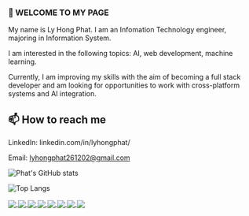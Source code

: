 <!-- Here are some ideas to get you started:

- 🔭 I’m currently working on ...
- 🌱 I’m currently learning ...
- 👯 I’m looking to collaborate on ...
- 🤔 I’m looking for help with ...
- 💬 Ask me about ...
- 😄 Pronouns: ... -->

### 👋 WELCOME TO MY PAGE

My name is Ly Hong Phat. I am an Infomation Technology engineer, majoring in Information System.

I am interested in the following topics: AI, web development, machine learning.

Currently, I am improving my skills with the aim of becoming a full stack developer and am looking for opportunities to work with cross-platform systems and AI integration.

## 📫 How to reach me

LinkedIn: linkedin.com/in/lyhongphat/

Email: [lyhongphat261202@gmail.com](mailto:lyhongphat261202@gmail.com)

![Phat's GitHub stats](https://github-readme-stats.vercel.app/api?username=lyhongphat\&rank_icon=github&theme=tokyonight)

<!-- GitHub Readme Stats comes with several built-in themes (e.g. `dark`, `radical`, `merko`, `gruvbox`, `tokyonight`, `onedark`, `cobalt`, `synthwave`, `highcontrast`, `dracula`). -->

![Top Langs](https://github-readme-stats.vercel.app/api/top-langs/?username=lyhongphat\&hide_progress=true&theme=dark)

<a href="https://github.com/lyhongphat/Oxford_Dictionary_Extension_MsEdge">
  <img align="center" src="https://github-readme-stats.anuraghazra1.vercel.app/api/pin/?username=lyhongphat&repo=Oxford_Dictionary_Extension_MsEdge&theme=dark" />
</a>
<a href="https://github.com/lyhongphat/Checker">
  <img align="center" src="https://github-readme-stats.anuraghazra1.vercel.app/api/pin/?username=lyhongphat&repo=Checker&theme=tokyonight" />
</a>
<a href="https://github.com/lyhongphat/FindingBookWeb">
  <img align="center" src="https://github-readme-stats.anuraghazra1.vercel.app/api/pin/?username=lyhongphat&repo=FindingBookWeb&theme=tokyonight" />
</a>
<a href="https://github.com/lyhongphat/RecruitWeb">
  <img align="center" src="https://github-readme-stats.anuraghazra1.vercel.app/api/pin/?username=lyhongphat&repo=RecruitWeb&theme=dark" />
</a>
<a href="https://github.com/lyhongphat/TLCN_FRONTEND">
  <img align="center" src="https://github-readme-stats.anuraghazra1.vercel.app/api/pin/?username=lyhongphat&repo=TLCN_FRONTEND&theme=dark" />
</a>
<a href="https://github.com/lyhongphat/BDSE-web">
  <img align="center" src="https://github-readme-stats.anuraghazra1.vercel.app/api/pin/?username=lyhongphat&repo=BDSE-web&theme=tokyonight" />
</a>
<a href="https://github.com/lyhongphat/QuanLyHoSoBenhAn">
  <img align="center" src="https://github-readme-stats.anuraghazra1.vercel.app/api/pin/?username=lyhongphat&repo=QuanLyHoSoBenhAn&theme=tokyonight" />
</a>
<a href="https://github.com/lyhongphat/finalProject_MachineLearning">
  <img align="center" src="https://github-readme-stats.anuraghazra1.vercel.app/api/pin/?username=lyhongphat&repo=finalProject_MachineLearning&theme=dark" />
</a>
